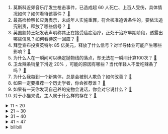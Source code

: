 1. 莫斯科近郊音乐厅发生枪击事件，已造成超 60 人死亡、上百人受伤，具体情况如何？如何看待该事件？ [:link:](https://www.zhihu.com/question/649736639)
2. 最高检检察长应勇表示，未成年人实施重罪，符合核准追诉条件的，要依法追究刑责，释放了哪些信号？ [:link:](https://www.zhihu.com/question/649605017)
3. 英国凯特王妃发表声明称其正在接受癌症治疗，正处于治疗早期阶段，透露出哪些信息？如何看待这一回应？ [:link:](https://www.zhihu.com/question/649747092)
4. 拜登宣布投资英特尔 85 亿美元，释放了什么信号？对半导体业可能产生哪些影响？ [:link:](https://www.zhihu.com/question/649652508)
5. 为什么人在一瞬间可以确定抛物线的落点，却无法在一瞬间计算100次？ [:link:](https://www.zhihu.com/question/649111522)
6. 卫龙辣条销量下滑近 20% ，可能的原因有哪些？当代年轻人不爱吃辣条了吗？ [:link:](https://www.zhihu.com/question/649645285)
7. 为什么我每到一个新集体，总是会被别人欺负？如何改善？ [:link:](https://www.zhihu.com/question/649003112)
8. 如果一定要推荐一个历史学者，你会推荐谁？ [:link:](https://www.zhihu.com/question/621253280)
9. 如果有一天你发现自己养的宠物会说话，你会对它说什么？ [:link:](https://www.zhihu.com/question/648662052)
10. 对于小猫来说，主人属于什么样的存在？ [:link:](https://www.zhihu.com/question/645160985)
<details>
<summary>11 ~ 20</summary>

11. 文笔挑战：不提风怎么描写风很大？ [:link:](https://www.zhihu.com/question/649210649)
12. 俄当局：法国准备向乌派两千士兵，将成为俄军优先打击目标，哪些信息值得关注？ [:link:](https://www.zhihu.com/question/649301381)
13. 以色列宣布没收 8 平方公里约旦河西岸的巴勒斯坦土地，用于建造犹太定居点住房，哪些信息值得关注？ [:link:](https://www.zhihu.com/question/649712698)
14. 最好的朋友有抑郁倾向，每次跟我说她心情不好的时候，我都不知道怎么去安慰她，怎么办？ [:link:](https://www.zhihu.com/question/649005333)
15. 有人在春意盎然、百花齐放的时节，却觉得很烦躁吗？这是何种心理？ [:link:](https://www.zhihu.com/question/649155530)
16. 恒大地产涉嫌欺诈发债 208 亿，专业人士称中信建投等四头部中介或需担责，如何从法律角度解读？ [:link:](https://www.zhihu.com/question/649662030)
17. 爱马仕因「配货潜规则」遭集体诉讼，消费达标才能买指定产品，有人消费 140 万也没买到，如何看待此事？ [:link:](https://www.zhihu.com/question/649594186)
18. 「霸凌」是一种怎样的行为？施暴者的心理动机是怎样的？ [:link:](https://www.zhihu.com/question/649090958)
19. 不仅仅是肢体冲突才叫霸凌，你知道哪些不为人知的「心理霸凌/精神霸凌」吗？ [:link:](https://www.zhihu.com/question/649091921)
20. 接收「泼天富贵」后，城市文旅要如何从「网红」走向「长红」？ [:link:](https://www.zhihu.com/question/649617013)
</details>
<details>
<summary>21 ~ 30</summary>

21. 为什么有人愿意加入星宿派这样黑暗的门派？ [:link:](https://www.zhihu.com/question/51701246)
22. 霸凌者会产生「反思」、「后悔」或者「羞愧」的心理吗？ [:link:](https://www.zhihu.com/question/649090964)
23. 磕CP的时候大家对“烂人真心”有什么看法？ [:link:](https://www.zhihu.com/question/648208870)
24. 国台办回应「两名获救金门遇险人员送返相关事宜」，称「一人送返，另一人为台军方现役人员」，如何看待此事？ [:link:](https://www.zhihu.com/question/649663757)
25. 新手小白入门，买a7c一代还是6700? [:link:](https://www.zhihu.com/question/647757942)
26. 2023年微短剧拍摄备案量达 3574 部、97327 集，如何看待微短剧的火爆？反映出哪些社会现象？ [:link:](https://www.zhihu.com/question/649657621)
27. 如何评价网飞版《三体》第一集「倒数计时」？ [:link:](https://www.zhihu.com/question/649493617)
28. 猫咪会故意和自己的主人「夹子音」吗？ [:link:](https://www.zhihu.com/question/646471658)
29. 客战新加坡遭逼平，国足晋级世预赛 18 强的概率有多大？ [:link:](https://www.zhihu.com/question/649565778)
30. 如何评价《DOTA2》7.35d 版本更新？ [:link:](https://www.zhihu.com/question/649618458)
</details>
<details>
<summary>31 ~ 40</summary>

31. 为什么卡卡罗特出生只有2点战斗力，却说他是天才赛亚人？ [:link:](https://www.zhihu.com/question/39707398)
32. 捷克牵头，推动在全世界「找炮弹」援助乌克兰，乌克兰军备消耗到什么程度了？还能否拿到西方更多武器支持？ [:link:](https://www.zhihu.com/question/649668201)
33. 阿里通义千问升级，免费开放 1000 万字长文档处理功能，将会带来哪些利好？还有哪些功能值得期待？ [:link:](https://www.zhihu.com/question/649710727)
34. NBA 计划解散「点燃队」，曾培养杰伦-格林、曾凡博等人，如何看待这一举措？解散原因有哪些？ [:link:](https://www.zhihu.com/question/649620061)
35. 第一天上班，需要熟悉或注意哪些？ [:link:](https://www.zhihu.com/question/648697360)
36. 美记者爆料「白宫禁止泽连斯基与俄和谈，否则切断援助」，释放了什么信号？哪些信息值得关注？ [:link:](https://www.zhihu.com/question/649649789)
37. 如何评价 Windows 11 的 UI ？ [:link:](https://www.zhihu.com/question/487000855)
38. 美官员称 3 月早些时候曾收到极端组织计划袭击莫斯科的情报，这意味着什么？ [:link:](https://www.zhihu.com/question/649747314)
39. 我国网民规模达 10.92 亿人，互联网普及率达 77.5%，如何看待这一数据？ [:link:](https://www.zhihu.com/question/649643400)
40. 美医院完成全球首例活体人类移植猪肾脏手术，此前全球首例猪心脏移植人类存活 60 天，哪些信息值得关注？ [:link:](https://www.zhihu.com/question/649653779)
</details>
<details>
<summary>41 ~ 47</summary>

41. 呼北高速 14 死车祸现场细节披露「现场摩擦痕迹约 10 米，当时多人未系安全带」，哪些信息值得关注？ [:link:](https://www.zhihu.com/question/649603382)
42. 《柳叶刀》发表研究「到本世纪末， 97% 国家人口将减少」，世卫专家「对预测需谨慎」，如何解读？ [:link:](https://www.zhihu.com/question/649599927)
43. 外交部回应中国电动汽车出海遭遇「逆风」，称「经济全球化是大势所趋，保护主义绝不可取」，透露哪些信息？ [:link:](https://www.zhihu.com/question/649663460)
44. Sora能从视频里总结出万有引力公式吗？ [:link:](https://www.zhihu.com/question/649615808)
45. 2023 年度全国十大考古新发现揭晓，哪些信息值得关注？ [:link:](https://www.zhihu.com/question/649615991)
46. 智能汽车依然如火如荼，但「缺芯」已经成为了过去时。短短3年时间，到底发生了什么？ [:link:](https://www.zhihu.com/question/649601150)
47. 黄仁勋回应英伟达凭啥值两万亿美元，称「我们重新发明了计算机，对 AI 行业贡献无人能及」，如何解读？ [:link:](https://www.zhihu.com/question/649506477)
</details><details>
<summary>bilibili</summary>

</details>